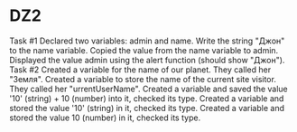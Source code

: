 # DZ2
Task #1
Declared two variables: admin and name.
Write the string "Джон" to the name variable.
Copied the value from the name variable to admin.
Displayed the value admin using the alert function (should show "Джон").
Task #2
Created a variable for the name of our planet. They called her "Земля".
Created a variable to store the name of the current site visitor. They called her "urrentUserName".
Сreated a variable and saved the value '10' (string) + 10 (number) into it, checked its type.
Created a variable and stored the value '10' (string) in it, checked its type.
Created a variable and stored the value 10 (number) in it, checked its type.

